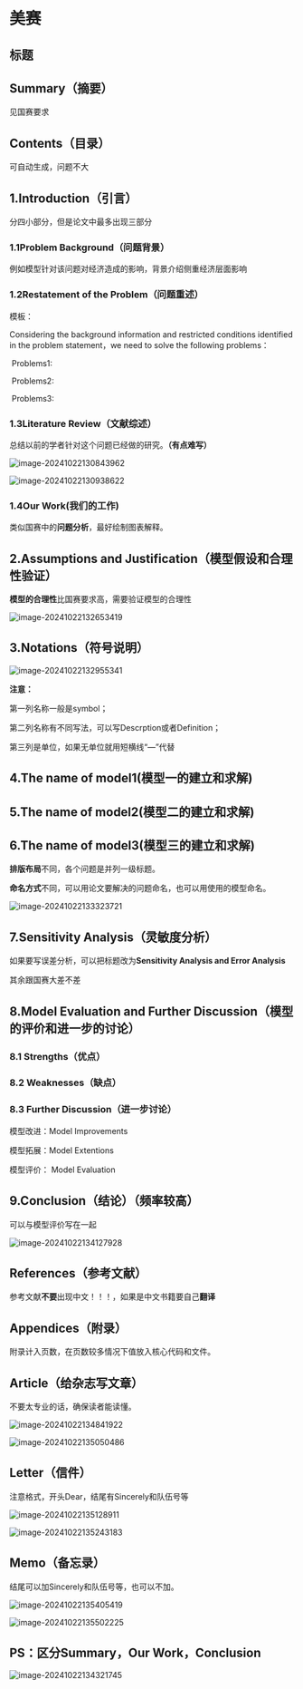 # 美赛

## 标题

## Summary（摘要）

见国赛要求

## Contents（目录）

可自动生成，问题不大

## 1.Introduction（引言）

分四小部分，但是论文中最多出现三部分

### 1.1Problem Background（问题背景）

例如模型针对该问题对经济造成的影响，背景介绍侧重经济层面影响

### 1.2Restatement of the Problem（问题重述）

模板：

Considering the background information and restricted conditions identified in the problem statement，we need to solve the following problems：

​		Problems1:

​		Problems2:

​		Problems3:

### 1.3Literature Review（文献综述）

总结以前的学者针对这个问题已经做的研究。**（有点难写）**

![image-20241022130843962](C:\Users\谭博铭\AppData\Roaming\Typora\typora-user-images\image-20241022130843962.png)

![image-20241022130938622](C:\Users\谭博铭\AppData\Roaming\Typora\typora-user-images\image-20241022130938622.png)

### 1.4Our Work(我们的工作)

类似国赛中的**问题分析**，最好绘制图表解释。

## 2.Assumptions and Justification（模型假设和合理性验证）

**模型的合理性**比国赛要求高，需要验证模型的合理性

![image-20241022132653419](C:\Users\谭博铭\AppData\Roaming\Typora\typora-user-images\image-20241022132653419.png)

## 3.Notations（符号说明）

![image-20241022132955341](C:\Users\谭博铭\AppData\Roaming\Typora\typora-user-images\image-20241022132955341.png)

**注意：**

第一列名称一般是symbol；

第二列名称有不同写法，可以写Descrption或者Definition；

第三列是单位，如果无单位就用短横线“—”代替

## 4.The name of model1(模型一的建立和求解)

## 5.The name of model2(模型二的建立和求解)

## 6.The name of model3(模型三的建立和求解)

**排版布局**不同，各个问题是并列一级标题。

**命名方式**不同，可以用论文要解决的问题命名，也可以用使用的模型命名。

![image-20241022133323721](C:\Users\谭博铭\AppData\Roaming\Typora\typora-user-images\image-20241022133323721.png)

## 7.Sensitivity Analysis（灵敏度分析）

如果要写误差分析，可以把标题改为**Sensitivity Analysis and Error Analysis**

其余跟国赛大差不差

## 8.Model Evaluation and Further Discussion（模型的评价和进一步的讨论）

### 8.1 Strengths（优点）

### 8.2 Weaknesses（缺点）

### 8.3  Further Discussion（进一步讨论）

模型改进：Model Improvements

模型拓展：Model Extentions

模型评价： Model Evaluation

## 9.Conclusion（结论）（频率较高）

可以与模型评价写在一起

![image-20241022134127928](C:\Users\谭博铭\AppData\Roaming\Typora\typora-user-images\image-20241022134127928.png)



## References（参考文献）

参考文献**不要**出现中文！！！，如果是中文书籍要自己**翻译**

## Appendices（附录）

附录计入页数，在页数较多情况下值放入核心代码和文件。

## Article（给杂志写文章）

不要太专业的话，确保读者能读懂。

![image-20241022134841922](C:\Users\谭博铭\AppData\Roaming\Typora\typora-user-images\image-20241022134841922.png)

![image-20241022135050486](C:\Users\谭博铭\AppData\Roaming\Typora\typora-user-images\image-20241022135050486.png)

## Letter（信件）

注意格式，开头Dear，结尾有Sincerely和队伍号等

![image-20241022135128911](C:\Users\谭博铭\AppData\Roaming\Typora\typora-user-images\image-20241022135128911.png)

![image-20241022135243183](C:\Users\谭博铭\AppData\Roaming\Typora\typora-user-images\image-20241022135243183.png)

## Memo（备忘录）

结尾可以加Sincerely和队伍号等，也可以不加。

![image-20241022135405419](C:\Users\谭博铭\AppData\Roaming\Typora\typora-user-images\image-20241022135405419.png)

![image-20241022135502225](C:\Users\谭博铭\AppData\Roaming\Typora\typora-user-images\image-20241022135502225.png)





## PS：区分Summary，Our Work，Conclusion

![image-20241022134321745](C:\Users\谭博铭\AppData\Roaming\Typora\typora-user-images\image-20241022134321745.png)